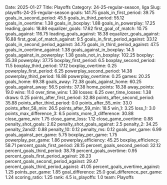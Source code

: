 Date: 2025-01-27
Title: Playoffs
Category: 24-25-regular-season, liga
Slug: playoffs-24-25-regular-season
goals: 141.75
goals_in_first_period: 39.75
goals_in_second_period: 45.5
goals_in_third_period: 55.12
goals_in_overtime: 1.38
goals_in_boxplay: 1.88
goals_in_powerplay: 17.25
leading_goals: 18.88
equalizer_goals: 17.62
first_goal_of_match: 10.75
goals_against: 116.75
leading_goals_against: 18.38
equalizer_goals_against: 16.88
first_goal_of_match_against: 9.5
goals_in_first_period_against: 33.12
goals_in_second_period_against: 34.75
goals_in_third_period_against: 47.5
goals_in_overtime_against: 1.38
goals_against_in_boxplay: 14.5
goals_against_in_powerplay: 1.38
goals_not_in_boxplay: 102.25
boxplay: 35.38
powerplay: 37.75
boxplay_first_period: 6.5
boxplay_second_period: 11.5
boxplay_third_period: 17.12
boxplay_overtime: 0.25
powerplay_first_period: 6.25
powerplay_second_period: 14.38
powerplay_third_period: 16.88
powerplay_overtime: 0.25
games: 20.25
goals_home: 69.38
goals_away: 72.38
goals_against_home: 60.25
goals_against_away: 56.5
points: 37.38
home_points: 18.38
away_points: 19.0
wins: 11.0
over_time_wins: 1.38
losses: 6.25
over_time_losses: 1.38
draws: 0.25
points_after_first_period: 32.88
points_after_second_period: 35.88
points_after_third_period: 0.0
points_after_55_min: 33.0
points_after_58_min: 26.5
points_after_59_min: 18.5
win_1: 3.25
loss_1: 3.0
points_max_difference_3: 6.5
points_more_3_difference: 30.88
close_game_win: 1.75
close_game_loss: 1.12
close_game_overtime: 0.88
penalty_shot_goals: 2.62
penalty_shot_goals_against: 2.5
penalty_2: 34.25
penalty_2and2: 0.88
penalty_10: 0.12
penalty_ms: 0.12
goals_per_game: 6.99
goals_against_per_game: 5.75
boxplay_per_game: 1.75
powerplay_per_game: 1.86
powerplay_efficiency: 45.25
boxplay_efficiency: 58.71
percent_goals_first_period: 28.15
percent_goals_second_period: 32.12
percent_goals_third_period: 38.78
percent_goals_overtime: 0.95
percent_goals_first_period_against: 28.23
percent_goals_second_period_against: 29.47
percent_goals_third_period_against: 41.05
percent_goals_overtime_against: 1.25
points_per_game: 1.85
goal_difference: 25.0
goal_difference_per_game: 1.24
scoring_ratio: 1.25
rank: 4.5
is_playoffs: 1.0
team: Playoffs
